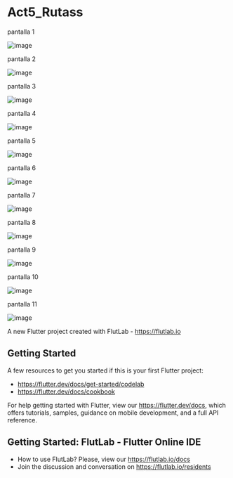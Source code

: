 # Act5_Rutass
pantalla 1

![image](https://github.com/user-attachments/assets/4b25c6c4-1288-420f-a13c-69137702cdae)


pantalla 2

![image](https://github.com/user-attachments/assets/82c74e10-6888-4eee-928e-27f780837f19)



pantalla 3

![image](https://github.com/user-attachments/assets/552a5bc6-d133-4214-b994-97bbd5b11627)



pantalla 4

![image](https://github.com/user-attachments/assets/646b29dd-6495-4c9d-90c7-41c248d12e88)



pantalla 5

![image](https://github.com/user-attachments/assets/be2be677-26cc-4205-ac71-8283fc5bf4a5)



pantalla 6

![image](https://github.com/user-attachments/assets/49e0cf05-a80d-45f7-a4a5-34cbd651643d)



pantalla 7

![image](https://github.com/user-attachments/assets/8e11f003-bfc0-4c9c-aff2-ee66b24860b6)



pantalla 8

![image](https://github.com/user-attachments/assets/52ee951b-2f32-4fef-8091-bd6478381a05)




pantalla 9

![image](https://github.com/user-attachments/assets/b245a412-4e33-4c57-925f-af0626ceb75c)




pantalla 10

![image](https://github.com/user-attachments/assets/bf1f0f20-3c76-4240-b45e-46e6cd961258)




pantalla 11

![image](https://github.com/user-attachments/assets/b716ac47-3de9-4555-b2b1-26ddfab352a0)









A new Flutter project created with FlutLab - https://flutlab.io

## Getting Started

A few resources to get you started if this is your first Flutter project:

- https://flutter.dev/docs/get-started/codelab
- https://flutter.dev/docs/cookbook

For help getting started with Flutter, view our
https://flutter.dev/docs, which offers tutorials,
samples, guidance on mobile development, and a full API reference.

## Getting Started: FlutLab - Flutter Online IDE

- How to use FlutLab? Please, view our https://flutlab.io/docs
- Join the discussion and conversation on https://flutlab.io/residents
